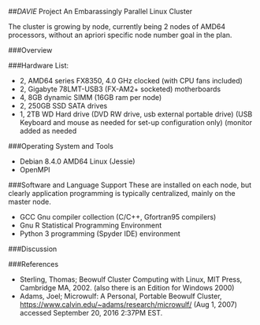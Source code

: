 
##*DAVIE* Project
An Embarassingly Parallel Linux Cluster

The cluster is growing by node, currently being 2 nodes of AMD64 processors, without an apriori specific node number goal in the plan.

###Overview
  
  
###Hardware List:

  - 2, AMD64 series FX8350, 4.0 GHz clocked (with CPU fans included)
  - 2, Gigabyte 78LMT-USB3 (FX-AM2+ socketed) motherboards
  - 4, 8GB dynamic SIMM (16GB ram per node)
  - 2, 250GB SSD SATA drives
  - 1, 2TB WD Hard drive
  (DVD RW drive, usb external portable drive)
  (USB Keyboard and mouse as needed for set-up configuration only)
  (monitor added as needed 

###Operating System and Tools

  -  Debian 8.4.0 AMD64 Linux (Jessie)
  -  OpenMPI

###Software and Language Support
These are installed on each node, but clearly application programming is typically centralized, mainly on the master node.

  -  GCC Gnu compiler collection
     (C/C++, Gfortran95 compilers)
  -  Gnu R Statistical Programming Environment
  -  Python 3 programming (Spyder IDE) environment 

###Discussion
  
  
  
###References
  - Sterling, Thomas; Beowulf Cluster Computing with Linux, MIT Press, Cambridge MA, 2002. (also there is an Edition for Windows 2000)
  - Adams, Joel; Microwulf: A Personal, Portable Beowulf Cluster, https://www.calvin.edu/~adams/research/microwulf/ (Aug 1, 2007) accessed September 20, 2016 2:37PM EST.
  
